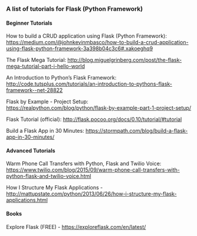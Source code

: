 ### A list of tutorials for Flask (Python Framework)

#### Beginner Tutorials

How to build a CRUD application using Flask (Python Framework): https://medium.com/@johnkevinmbasco/how-to-build-a-crud-application-using-flask-python-framework-3a398b04c3c6#.xakoeghq9

The Flask Mega Tutorial: http://blog.miguelgrinberg.com/post/the-flask-mega-tutorial-part-i-hello-world

An Introduction to Python’s Flask Framework: http://code.tutsplus.com/tutorials/an-introduction-to-pythons-flask-framework--net-28822

Flask by Example - Project Setup: https://realpython.com/blog/python/flask-by-example-part-1-project-setup/

Flask Tutorial (official): http://flask.pocoo.org/docs/0.10/tutorial/#tutorial

Build a Flask App in 30 Minutes: https://stormpath.com/blog/build-a-flask-app-in-30-minutes/

#### Advanced Tutorials

Warm Phone Call Transfers with Python, Flask and Twilio Voice: https://www.twilio.com/blog/2015/09/warm-phone-call-transfers-with-python-flask-and-twilio-voice.html

How I Structure My Flask Applications - http://mattupstate.com/python/2013/06/26/how-i-structure-my-flask-applications.html

#### Books

Explore Flask (FREE) - https://exploreflask.com/en/latest/

